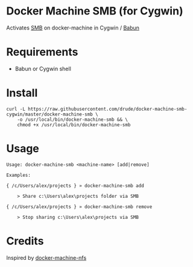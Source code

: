 # Docker Machine SMB (for Cygwin)

Activates [SMB](https://en.wikipedia.org/wiki/Server_Message_Block) on docker-machine in Cygwin / [Babun](http://babun.github.io/)

# Requirements

* Babun or Cygwin shell

# Install

```
curl -L https://raw.githubusercontent.com/drude/docker-machine-smb-cygwin/master/docker-machine-smb \
    -o /usr/local/bin/docker-machine-smb && \
    chmod +x /usr/local/bin/docker-machine-smb 
```

# Usage

```
Usage: docker-machine-smb <machine-name> [add|remove]

Examples:

{ /c/Users/alex/projects } » docker-machine-smb add

    > Share c:\Users\alex\projects folder via SMB

{ /c/Users/alex/projects } » docker-machine-smb remove

    > Stop sharing c:\Users\alex\projects via SMB
```

# Credits

Inspired by [docker-machine-nfs](https://github.com/adlogix/docker-machine-nfs)